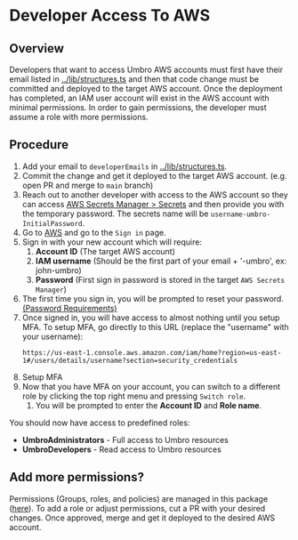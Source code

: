 # Developer Access To AWS

## Overview

Developers that want to access Umbro AWS accounts must first have their email listed in [../lib/structures.ts](../lib/structures.ts) and then that code change must be committed and deployed to the target AWS account. Once the deployment has completed, an IAM user account will exist in the AWS account with minimal permissions. In order to gain permissions, the developer must assume a role with more permissions.

## Procedure

1. Add your email to `developerEmails` in [../lib/structures.ts](../lib/structures.ts).
1. Commit the change and get it deployed to the target AWS account. (e.g. open PR and merge to `main` branch)
1. Reach out to another developer with access to the AWS account so they can access [AWS Secrets Manager > Secrets](https://us-east-1.console.aws.amazon.com/secretsmanager/listsecrets?region=us-east-1) and then provide you with the temporary password. The secrets name will be `username-umbro-InitialPassword`.
1. Go to [AWS](https://aws.amazon.com/) and go to the `Sign in` page.
1. Sign in with your new account which will require:
    1. **Account ID** (The target AWS account)
    1. **IAM username** (Should be the first part of your email + '-umbro', ex: john-umbro)
    1. **Password** (First sign in password is stored in the target `AWS Secrets Manager`)
1. The first time you sign in, you will be prompted to reset your password. [(Password Requirements)](../lib/stacks/password-policy.ts)
1. Once signed in, you will have access to almost nothing until you setup MFA. To setup MFA, go directly to this URL (replace the "username" with your username):
    ```
    https://us-east-1.console.aws.amazon.com/iam/home?region=us-east-1#/users/details/username?section=security_credentials
    ```
1. Setup MFA
1. Now that you have MFA on your account, you can switch to a different role by clicking the top right menu and pressing `Switch role`.
    1. You will be prompted to enter the **Account ID** and **Role name**.
    
You should now have access to predefined roles:
- **UmbroAdministrators** - Full access to Umbro resources
- **UmbroDevelopers** - Read access to Umbro resources

## Add more permissions?

Permissions (Groups, roles, and policies) are managed in this package ([here](../lib/utils/permissions.ts)). To add a role or adjust permissions, cut a PR with your desired changes. Once approved, merge and get it deployed to the desired AWS account.
